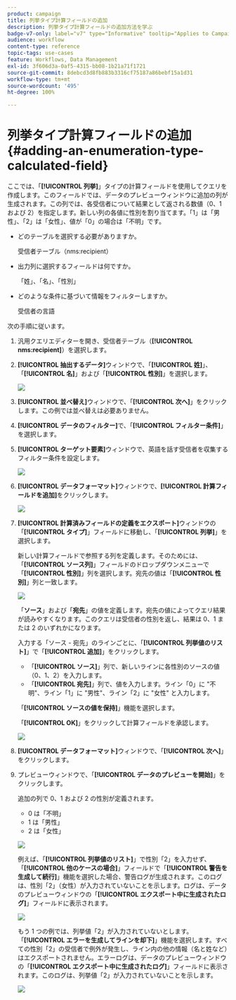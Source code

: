 ```yaml
---
product: campaign
title: 列挙タイプ計算フィールドの追加
description: 列挙タイプ計算フィールドの追加方法を学ぶ
badge-v7-only: label="v7" type="Informative" tooltip="Applies to Campaign Classic v7 only"
audience: workflow
content-type: reference
topic-tags: use-cases
feature: Workflows, Data Management
exl-id: 3f606d3a-0af5-4315-bb08-1b21a71f1721
source-git-commit: 8debcd3d8fb883b3316cf75187a86bebf15a1d31
workflow-type: tm+mt
source-wordcount: '495'
ht-degree: 100%

---
```


# 列挙タイプ計算フィールドの追加 {#adding-an-enumeration-type-calculated-field}



ここでは、「**[!UICONTROL 列挙]**」タイプの計算フィールドを使用してクエリを作成します。このフィールドでは、データのプレビューウィンドウに追加の列が生成されます。この列では、各受信者について結果として返される数値（0、1 および 2）を指定します。新しい列の各値に性別を割り当てます。「1」は「男性」、「2」は「女性」、値が「0」の場合は「不明」です。

* どのテーブルを選択する必要がありますか。

   受信者テーブル（nms:recipient）

* 出力列に選択するフィールドは何ですか。

   「姓」、「名」、「性別」

* どのような条件に基づいて情報をフィルターしますか。

   受信者の言語

次の手順に従います。

1. 汎用クエリエディターを開き、受信者テーブル（**[!UICONTROL nms:recipient]**）を選択します。
1. **[!UICONTROL 抽出するデータ]**&#x200B;ウィンドウで、「**[!UICONTROL 姓]**」、「**[!UICONTROL 名]**」および「**[!UICONTROL 性別]**」を選択します。

   ![](assets/query_editor_nveau_73.png)

1. **[!UICONTROL 並べ替え]**&#x200B;ウィンドウで、「**[!UICONTROL 次へ]**」をクリックします。この例では並べ替えは必要ありません。
1. **[!UICONTROL データのフィルター]**&#x200B;で、「**[!UICONTROL フィルター条件]**」を選択します。
1. **[!UICONTROL ターゲット要素]**&#x200B;ウィンドウで、英語を話す受信者を収集するフィルター条件を設定します。

   ![](assets/query_editor_nveau_74.png)

1. **[!UICONTROL データフォーマット]**&#x200B;ウィンドウで、**[!UICONTROL 計算フィールドを追加]**&#x200B;をクリックします。

   ![](assets/query_editor_nveau_75.png)

1. **[!UICONTROL 計算済みフィールドの定義をエクスポート]**&#x200B;ウィンドウの「**[!UICONTROL タイプ]**」フィールドに移動し、「**[!UICONTROL 列挙]**」を選択します。

   新しい計算フィールドで参照する列を定義します。そのためには、「**[!UICONTROL ソース列]**」フィールドのドロップダウンメニューで「**[!UICONTROL 性別]**」列を選択します。宛先の値は「**[!UICONTROL 性別]**」列と一致します。

   ![](assets/query_editor_nveau_76.png)

   「**ソース**」および「**宛先**」の値を定義します。宛先の値によってクエリ結果が読みやすくなります。このクエリは受信者の性別を返し、結果は 0、1 または 2 のいずれかになります。

   入力する「ソース - 宛先」のラインごとに、「**[!UICONTROL 列挙値のリスト]**」で「**[!UICONTROL 追加]**」をクリックします。

   * 「**[!UICONTROL ソース]**」列で、新しいラインに各性別のソースの値（0、1、2）を入力します。
   * 「**[!UICONTROL 宛先]**」列で、値を入力します。ライン「0」に &quot;不明&quot;、ライン「1」に &quot;男性&quot;、ライン「2」に &quot;女性&quot; と入力します。

   「**[!UICONTROL ソースの値を保持]**」機能を選択します。

   「**[!UICONTROL OK]**」をクリックして計算フィールドを承認します。

   ![](assets/query_editor_nveau_77.png)

1. **[!UICONTROL データフォーマット]**&#x200B;ウィンドウで、「**[!UICONTROL 次へ]**」をクリックします。
1. プレビューウィンドウで、「**[!UICONTROL データのプレビューを開始]**」をクリックします。

   追加の列で 0、1 および 2 の性別が定義されます。

   * 0 は「不明」
   * 1 は「男性」
   * 2 は「女性」

   ![](assets/query_editor_nveau_78.png)

   例えば、「**[!UICONTROL 列挙値のリスト]**」で性別「2」を入力せず、「**[!UICONTROL 他のケースの場合]**」フィールドで「**[!UICONTROL 警告を生成して続行]**」機能を選択した場合、警告ログが生成されます。このログは、性別「2」（女性）が入力されていないことを示します。ログは、データのプレビューウィンドウの「**[!UICONTROL エクスポート中に生成されたログ]**」フィールドに表示されます。

   ![](assets/query_editor_nveau_79.png)

   もう 1 つの例では、列挙値「2」が入力されていないとします。「**[!UICONTROL エラーを生成してラインを却下]**」機能を選択します。すべての性別「2」の受信者で例外が発生し、ライン内の他の情報（名と姓など）はエクスポートされません。エラーログは、データのプレビューウィンドウの「**[!UICONTROL エクスポート中に生成されたログ]**」フィールドに表示されます。このログは、列挙値「2」が入力されていないことを示します。

   ![](assets/query_editor_nveau_80.png)
